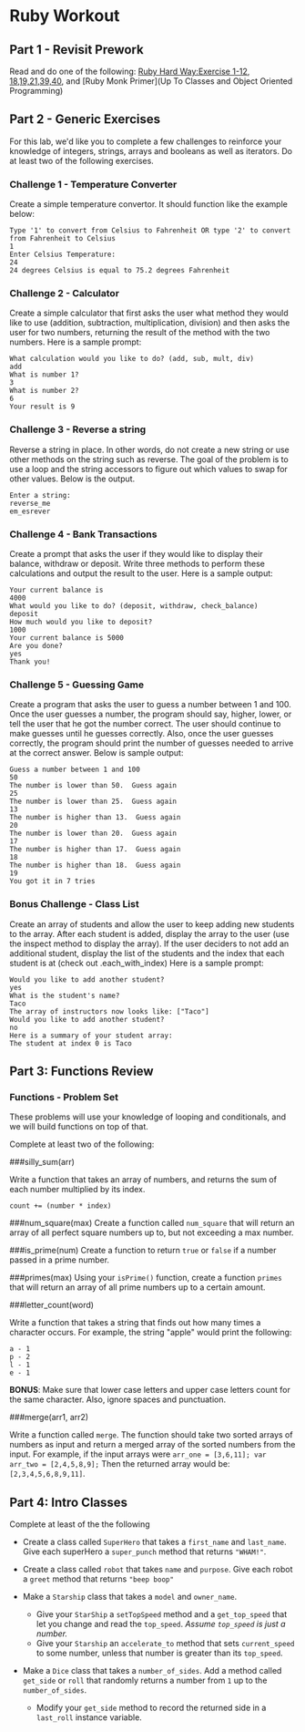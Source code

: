 # Ruby Workout 

## Part 1 - Revisit Prework

Read and do one of the following:
[Ruby Hard Way:Exercise 1-12, 18,19,21,39,40](http://learnrubythehardway.org/book/), and [Ruby Monk Primer](Up To Classes and Object Oriented Programming)

## Part 2 - Generic Exercises

For this lab, we'd like you to complete a few challenges to reinforce your knowledge of integers, strings, arrays and booleans as well as iterators. Do at least two of the following exercises.

### Challenge 1 - Temperature Converter

Create a simple temperature convertor.  It should function like the example below:

```
Type '1' to convert from Celsius to Fahrenheit OR type '2' to convert from Fahrenheit to Celsius
1
Enter Celsius Temperature:
24
24 degrees Celsius is equal to 75.2 degrees Fahrenheit
```

### Challenge 2 - Calculator

Create a simple calculator that first asks the user what method they would like to use (addition, subtraction, multiplication, division) and then asks the user for two numbers, returning the result of the method with the two numbers. Here is a sample prompt:

```
What calculation would you like to do? (add, sub, mult, div)
add
What is number 1?
3
What is number 2?
6
Your result is 9
```

### Challenge 3 - Reverse a string

Reverse a string in place.  In other words, do not create a new string or use other methods on the string such as reverse.  The goal of the problem is to use a loop and the string accessors to figure out which values to swap for other values.  Below is the output.

```
Enter a string:
reverse_me
em_esrever
```

### Challenge 4 - Bank Transactions

Create a prompt that asks the user if they would like to display their balance, withdraw or deposit. Write three methods to perform these calculations and output the result to the user. Here is a sample output:

```
Your current balance is
4000
What would you like to do? (deposit, withdraw, check_balance)
deposit
How much would you like to deposit?
1000
Your current balance is 5000
Are you done?
yes
Thank you!
```

### Challenge 5 - Guessing Game

Create a program that asks the user to guess a number between 1 and 100.  Once the user guesses a number, the program should say, higher, lower, or tell the user that he got the number correct.  The user should continue to make guesses until he guesses correctly.  Also, once the user guesses correctly, the program should print the number of guesses needed to arrive at the correct answer. Below is sample output:

```
Guess a number between 1 and 100
50
The number is lower than 50.  Guess again
25
The number is lower than 25.  Guess again
13
The number is higher than 13.  Guess again
20
The number is lower than 20.  Guess again
17
The number is higher than 17.  Guess again
18
The number is higher than 18.  Guess again
19
You got it in 7 tries
```


### Bonus Challenge - Class List

Create an array of students and allow the user to keep adding new students to the array. After each student is added, display the array to the user (use the inspect method to display the array). If the user deciders to not add an additional student, display the list of the students and the index that each student is at (check out .each_with_index) Here is a sample prompt:

```
Would you like to add another student?
yes
What is the student's name?
Taco
The array of instructors now looks like: ["Taco"]
Would you like to add another student?
no
Here is a summary of your student array:
The student at index 0 is Taco
```


## Part 3: Functions Review

### Functions - Problem Set
These problems will use your knowledge of looping and conditionals, and we will build functions on top of that.

Complete at least two of the following:

###silly_sum(arr)

Write a function that takes an array of numbers, and returns the sum of each number multiplied by its index. 

`count += (number * index)`

###num_square(max)
Create a function called `num_square` that will return an array of all perfect square numbers up to, but not exceeding a max number.

###is_prime(num)
Create a function to return `true` or `false` if a number passed in a prime number.

###primes(max)
Using your `isPrime()` function, create a function `primes` that will return an array of all prime numbers up to a certain amount.

###letter_count(word)

Write a function that takes a string that finds out how many times a character occurs.  For example, the string "apple" would print the following:

```
a - 1
p - 2
l - 1
e - 1
```

__BONUS__: Make sure that lower case letters and upper case letters count for the same character.  Also, ignore spaces and punctuation.

###merge(arr1, arr2)

Write a function called ```merge```.  The function should take two sorted arrays of numbers as input and return a merged array of the sorted numbers from the input.  For example, if the input arrays were `arr_one = [3,6,11]; var arr_two = [2,4,5,8,9];`  Then the returned array would be: `[2,3,4,5,6,8,9,11]`.


## Part 4: Intro Classes

Complete at least of the the following

* Create a class called `SuperHero` that takes a `first_name` and `last_name`. Give each superHero a `super_punch` method that returns `"WHAM!"`.
* Create a class called `robot` that takes `name` and `purpose`. Give each robot a `greet` method that returns `"beep boop"`

* Make a `Starship` class that takes a `model` and `owner_name`. 
  * Give your `StarShip` a `setTopSpeed` method and a `get_top_speed` that let you change and read the `top_speed`. *Assume `top_speed` is just a number.*
  * Give your `Starship` an `accelerate_to` method that sets `current_speed` to some number, unless that number is greater than its `top_speed`.
* Make a `Dice` class that takes a `number_of_sides`. Add a method called `get_side` or `roll` that randomly returns a number from `1` up to the `number_of_sides`.
  * Modify your `get_side` method to record the returned side in a `last_roll` instance variable. 
